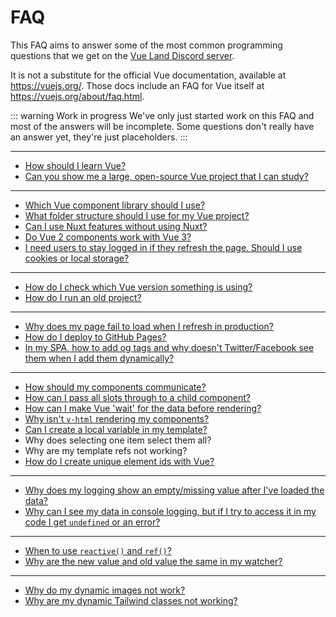 # FAQ

This FAQ aims to answer some of the most common programming questions that we get on the [Vue Land Discord server](https://chat.vuejs.org/).

It is not a substitute for the official Vue documentation, available at <https://vuejs.org/>. Those docs include an FAQ for Vue itself at <https://vuejs.org/about/faq.html>.

::: warning Work in progress
We've only just started work on this FAQ and most of the answers will be incomplete. Some questions don't really have an answer yet, they're just placeholders.
:::

---

<!-- Learning -->

- [How should I learn Vue?](learning-vue)
- [Can you show me a large, open-source Vue project that I can study?](large-example-applications)

---

<!-- New project decisions -->

- [Which Vue component library should I use?](component-library)
- [What folder structure should I use for my Vue project?](folder-structure)
- [Can I use Nuxt features without using Nuxt?](nuxt-features)
- [Do Vue 2 components work with Vue 3?](vue-2-components-in-vue-3)
- [I need users to stay logged in if they refresh the page. Should I use cookies or local storage?](cookies-local-storage)

---

<!-- Working with npm -->

- [How do I check which Vue version something is using?](checking-versions)
- [How do I run an old project?](running-old-projects)

---

<!-- Deployment -->

- [Why does my page fail to load when I refresh in production?](production-page-refresh)
- [How do I deploy to GitHub Pages?](github-pages)
- [In my SPA, how to add og tags and why doesn't Twitter/Facebook see them when I add them dynamically?](og-tags)

---

<!-- Vue code patterns -->

- [How should my components communicate?](component-communication)
- [How can I pass all slots through to a child component?](forwarding-slots)
- [How can I make Vue 'wait' for the data before rendering?](delaying-rendering)
- [Why isn't `v-html` rendering my components?](components-in-v-html)
- [Can I create a local variable in my template?](template-local-variables)
- Why does selecting one item select them all?
- Why are my template refs not working? <!-- `v-for="i in foo" :ref="`xxx${i}`"` and `ref.value.foo()` failing due to `v-for`. -->
- [How do I create unique element ids with Vue?](unique-element-ids)

---

<!-- Debugging -->

- [Why does my logging show an empty/missing value after I've loaded the data?](logging-after-loading)
- [Why can I see my data in console logging, but if I try to access it in my code I get `undefined` or an error?](logging-is-live)

---

<!-- Common Vue misunderstandings -->

- [When to use `reactive()` and `ref()`?](reactive-ref)
- [Why are the new value and old value the same in my watcher?](deep-watcher-values)

---

<!-- Common tooling problems -->

- [Why do my dynamic images not work?](dynamic-images)
- [Why are my dynamic Tailwind classes not working?](missing-tailwind-classes)
